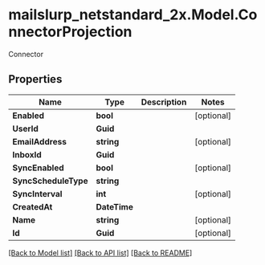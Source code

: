 # mailslurp_netstandard_2x.Model.ConnectorProjection
Connector

## Properties

Name | Type | Description | Notes
------------ | ------------- | ------------- | -------------
**Enabled** | **bool** |  | [optional] 
**UserId** | **Guid** |  | 
**EmailAddress** | **string** |  | [optional] 
**InboxId** | **Guid** |  | 
**SyncEnabled** | **bool** |  | [optional] 
**SyncScheduleType** | **string** |  | 
**SyncInterval** | **int** |  | [optional] 
**CreatedAt** | **DateTime** |  | 
**Name** | **string** |  | [optional] 
**Id** | **Guid** |  | [optional] 

[[Back to Model list]](../README#documentation-for-models) [[Back to API list]](../README#documentation-for-api-endpoints) [[Back to README]](../README)

